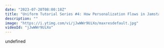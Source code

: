 ```yaml
---
date: "2023-07-20T08:00:18Z"
title: "Uniform Tutorial Series #4: How Personalization Flows in Jamstack"
description: ""
image: "https://i.ytimg.com/vi/jJwWWr9UiXo/maxresdefault.jpg"
videoId: "jJwWWr9UiXo"
---
```


undefined